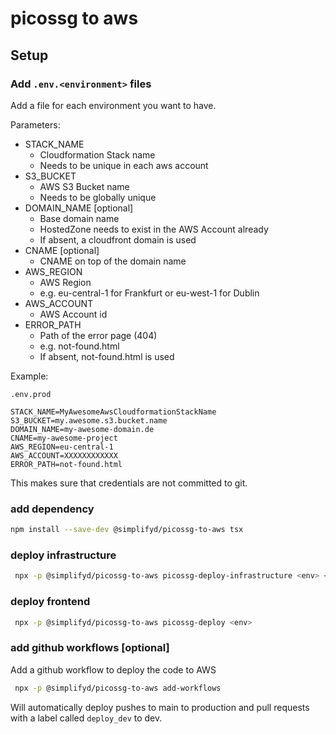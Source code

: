 # picossg to aws

## Setup

### Add `.env.<environment>` files

Add a file for each environment you want to have.

Parameters:

* STACK_NAME
    * Cloudformation Stack name
    * Needs to be unique in each aws account
* S3_BUCKET
    * AWS S3 Bucket name
    * Needs to be globally unique
* DOMAIN_NAME [optional]
    * Base domain name
    * HostedZone needs to exist in the AWS Account already
    * If absent, a cloudfront domain is used
* CNAME [optional]
    * CNAME on top of the domain name
* AWS_REGION
    * AWS Region
    * e.g. eu-central-1 for Frankfurt or eu-west-1 for Dublin
* AWS_ACCOUNT
    * AWS Account id
* ERROR_PATH
    * Path of the error page (404)
    * e.g. not-found.html
    * If absent, not-found.html is used

Example:

`.env.prod`

```
STACK_NAME=MyAwesomeAwsCloudformationStackName
S3_BUCKET=my.awesome.s3.bucket.name
DOMAIN_NAME=my-awesome-domain.de
CNAME=my-awesome-project
AWS_REGION=eu-central-1
AWS_ACCOUNT=XXXXXXXXXXXX
ERROR_PATH=not-found.html
```

This makes sure that credentials are not committed to git.

### add dependency

```bash
npm install --save-dev @simplifyd/picossg-to-aws tsx
```

### deploy infrastructure

```bash
 npx -p @simplifyd/picossg-to-aws picossg-deploy-infrastructure <env> <aws-profile>
```

### deploy frontend

```bash
 npx -p @simplifyd/picossg-to-aws picossg-deploy <env>
```

### add github workflows [optional]

Add a github workflow to deploy the code to AWS

```bash
 npx -p @simplifyd/picossg-to-aws add-workflows
```

Will automatically deploy pushes to main to production and pull requests with a label called `deploy_dev` to dev.
